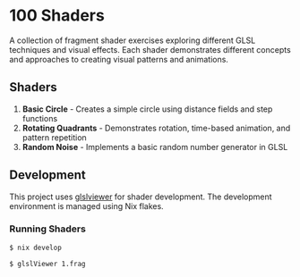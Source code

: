 # 100 Shaders

A collection of fragment shader exercises exploring different GLSL techniques and visual effects. Each shader demonstrates different concepts and approaches to creating visual patterns and animations.

## Shaders

1. **Basic Circle** - Creates a simple circle using distance fields and step functions
2. **Rotating Quadrants** - Demonstrates rotation, time-based animation, and pattern repetition
3. **Random Noise** - Implements a basic random number generator in GLSL

## Development

This project uses [glslviewer](https://github.com/patriciogonzalezvivo/glslviewer) for shader development. The development environment is managed using Nix flakes.

### Running Shaders

```bash
$ nix develop

$ glslViewer 1.frag
```



